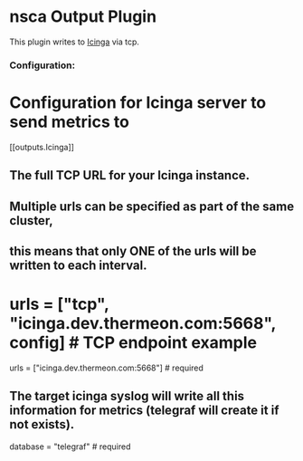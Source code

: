 # nsca Output Plugin

This plugin writes to [Icinga](icinga.dev.thermeon.com:5668) via tcp.

### Configuration:

# Configuration for Icinga server to send metrics to
[[outputs.Icinga]]

## The full TCP URL for your Icinga instance.
##
## Multiple urls can be specified as part of the same cluster,
## this means that only ONE of the urls will be written to each interval.
# urls = ["tcp", "icinga.dev.thermeon.com:5668", config] # TCP endpoint example
urls = ["icinga.dev.thermeon.com:5668"] # required
## The target icinga syslog will write all this information for metrics (telegraf will create it if not exists).
database = "telegraf" # required